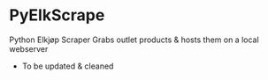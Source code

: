 # PyElkScrape
Python Elkjøp Scraper
Grabs outlet products & hosts them on a local webserver

- To be updated & cleaned